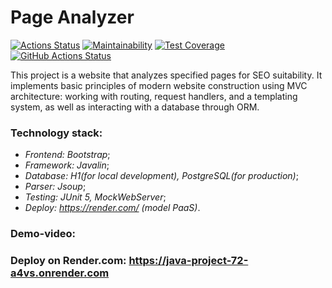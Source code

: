 # **Page Analyzer**
[![Actions Status](https://github.com/fedorovaea18/java-project-72/actions/workflows/hexlet-check.yml/badge.svg)](https://github.com/fedorovaea18/java-project-72/actions)
[![Maintainability](https://api.codeclimate.com/v1/badges/a2d797a293d3a5e3f80c/maintainability)](https://codeclimate.com/github/fedorovaea18/java-project-72/maintainability)
[![Test Coverage](https://api.codeclimate.com/v1/badges/a2d797a293d3a5e3f80c/test_coverage)](https://codeclimate.com/github/fedorovaea18/java-project-72/test_coverage)
[![GitHub Actions Status](https://github.com/fedorovaea18/java-project-72/actions/workflows/github-actions.yml/badge.svg)](https://github.com/fedorovaea18/java-project-72/actions)

This project is a website that analyzes specified pages for SEO suitability. It implements basic principles of modern website construction using MVC architecture: working with routing, request handlers, and a templating system, as well as interacting with a database through ORM.

### **Technology stack:**
- _Frontend: Bootstrap_;
- _Framework: Javalin_;
- _Database: H1(for local development), PostgreSQL(for production)_;
- _Parser: Jsoup_;
- _Testing: JUnit 5, MockWebServer_;
- _Deploy: https://render.com/ (model PaaS)_.

### **Demo-video:** 
 
### **Deploy on Render.com:** https://java-project-72-a4vs.onrender.com
